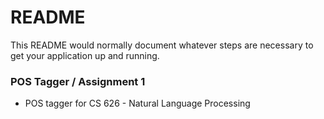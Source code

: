 # README #

This README would normally document whatever steps are necessary to get your application up and running.

### POS Tagger / Assignment 1 ###

* POS tagger for CS 626 - Natural Language Processing

